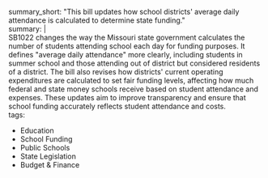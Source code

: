 summary_short: "This bill updates how school districts' average daily attendance is calculated to determine state funding."  
summary: |  
  SB1022 changes the way the Missouri state government calculates the number of students attending school each day for funding purposes. It defines "average daily attendance" more clearly, including students in summer school and those attending out of district but considered residents of a district. The bill also revises how districts' current operating expenditures are calculated to set fair funding levels, affecting how much federal and state money schools receive based on student attendance and expenses. These updates aim to improve transparency and ensure that school funding accurately reflects student attendance and costs.  
tags:  
  - Education  
  - School Funding  
  - Public Schools  
  - State Legislation  
  - Budget & Finance
